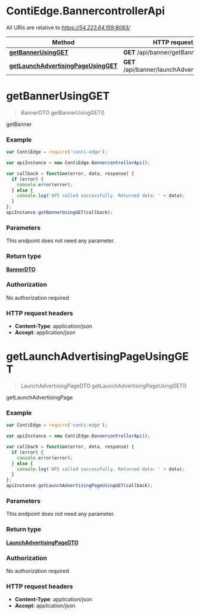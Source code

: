 # ContiEdge.BannercontrollerApi

All URIs are relative to *https://54.223.64.159:8083/*

Method | HTTP request | Description
------------- | ------------- | -------------
[**getBannerUsingGET**](BannercontrollerApi.md#getBannerUsingGET) | **GET** /api/banner/getBanner | getBanner
[**getLaunchAdvertisingPageUsingGET**](BannercontrollerApi.md#getLaunchAdvertisingPageUsingGET) | **GET** /api/banner/launchAdvertisingPage | getLaunchAdvertisingPage


<a name="getBannerUsingGET"></a>
# **getBannerUsingGET**
> BannerDTO getBannerUsingGET()

getBanner

### Example
```javascript
var ContiEdge = require('conti-edge');

var apiInstance = new ContiEdge.BannercontrollerApi();

var callback = function(error, data, response) {
  if (error) {
    console.error(error);
  } else {
    console.log('API called successfully. Returned data: ' + data);
  }
};
apiInstance.getBannerUsingGET(callback);
```

### Parameters
This endpoint does not need any parameter.

### Return type

[**BannerDTO**](BannerDTO.md)

### Authorization

No authorization required

### HTTP request headers

 - **Content-Type**: application/json
 - **Accept**: application/json

<a name="getLaunchAdvertisingPageUsingGET"></a>
# **getLaunchAdvertisingPageUsingGET**
> LaunchAdvertisingPageDTO getLaunchAdvertisingPageUsingGET()

getLaunchAdvertisingPage

### Example
```javascript
var ContiEdge = require('conti-edge');

var apiInstance = new ContiEdge.BannercontrollerApi();

var callback = function(error, data, response) {
  if (error) {
    console.error(error);
  } else {
    console.log('API called successfully. Returned data: ' + data);
  }
};
apiInstance.getLaunchAdvertisingPageUsingGET(callback);
```

### Parameters
This endpoint does not need any parameter.

### Return type

[**LaunchAdvertisingPageDTO**](LaunchAdvertisingPageDTO.md)

### Authorization

No authorization required

### HTTP request headers

 - **Content-Type**: application/json
 - **Accept**: application/json

